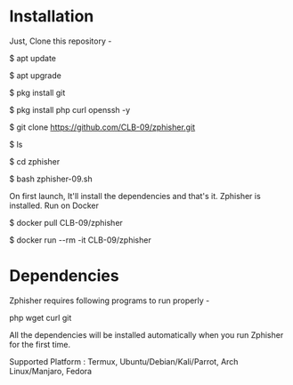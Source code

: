 # Installation

Just, Clone this repository -

$ apt update 

$ apt upgrade

$ pkg install git

$ pkg install php curl openssh -y

$ git clone https://github.com/CLB-09/zphisher.git

$ ls

$ cd zphisher

$ bash zphisher-09.sh






On first launch, It'll install the dependencies and that's it. Zphisher is installed.
Run on Docker

$ docker pull CLB-09/zphisher

$ docker run --rm -it CLB-09/zphisher


# Dependencies
Zphisher requires following programs to run properly -

php
wget
curl
git

All the dependencies will be installed automatically when you run Zphisher for the first time.

Supported Platform : Termux, Ubuntu/Debian/Kali/Parrot, Arch Linux/Manjaro, Fedora
